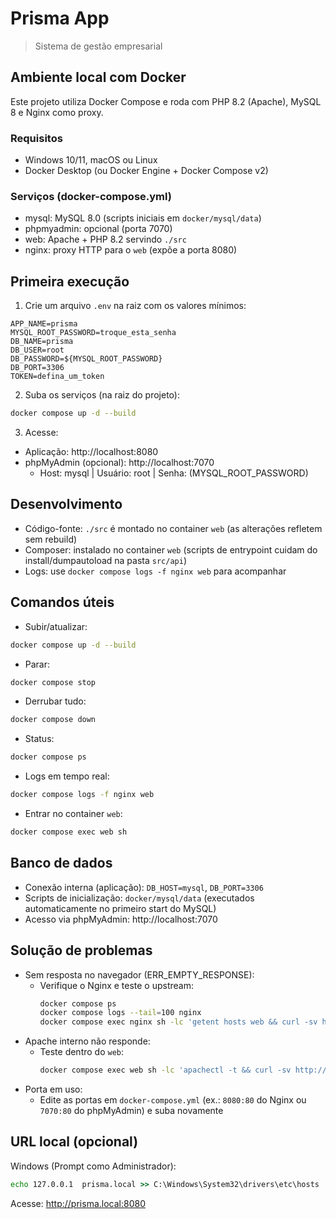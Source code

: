 # Prisma App

>Sistema de gestão empresarial

## Ambiente local com Docker

Este projeto utiliza Docker Compose e roda com PHP 8.2 (Apache), MySQL 8 e Nginx como proxy.

### Requisitos
- Windows 10/11, macOS ou Linux
- Docker Desktop (ou Docker Engine + Docker Compose v2)

### Serviços (docker-compose.yml)
- mysql: MySQL 8.0 (scripts iniciais em `docker/mysql/data`)
- phpmyadmin: opcional (porta 7070)
- web: Apache + PHP 8.2 servindo `./src`
- nginx: proxy HTTP para o `web` (expõe a porta 8080)

## Primeira execução
1) Crie um arquivo `.env` na raiz com os valores mínimos:
```env
APP_NAME=prisma
MYSQL_ROOT_PASSWORD=troque_esta_senha
DB_NAME=prisma
DB_USER=root
DB_PASSWORD=${MYSQL_ROOT_PASSWORD}
DB_PORT=3306
TOKEN=defina_um_token
```

2) Suba os serviços (na raiz do projeto):
```bash
docker compose up -d --build
```

3) Acesse:
- Aplicação: http://localhost:8080
- phpMyAdmin (opcional): http://localhost:7070
  - Host: mysql | Usuário: root | Senha: (MYSQL_ROOT_PASSWORD)

## Desenvolvimento
- Código-fonte: `./src` é montado no container `web` (as alterações refletem sem rebuild)
- Composer: instalado no container `web` (scripts de entrypoint cuidam do install/dumpautoload na pasta `src/api`)
- Logs: use `docker compose logs -f nginx web` para acompanhar

## Comandos úteis
- Subir/atualizar:
```bash
docker compose up -d --build
```
- Parar:
```bash
docker compose stop
```
- Derrubar tudo:
```bash
docker compose down
```
- Status:
```bash
docker compose ps
```
- Logs em tempo real:
```bash
docker compose logs -f nginx web
```
- Entrar no container `web`:
```bash
docker compose exec web sh
```

## Banco de dados
- Conexão interna (aplicação): `DB_HOST=mysql`, `DB_PORT=3306`
- Scripts de inicialização: `docker/mysql/data` (executados automaticamente no primeiro start do MySQL)
- Acesso via phpMyAdmin: http://localhost:7070

## Solução de problemas
- Sem resposta no navegador (ERR_EMPTY_RESPONSE):
  - Verifique o Nginx e teste o upstream:
    ```bash
    docker compose ps
    docker compose logs --tail=100 nginx
    docker compose exec nginx sh -lc 'getent hosts web && curl -sv http://web/ | head'
    ```
- Apache interno não responde:
  - Teste dentro do `web`:
    ```bash
    docker compose exec web sh -lc 'apachectl -t && curl -sv http://127.0.0.1/ | head'
    ```
- Porta em uso:
  - Edite as portas em `docker-compose.yml` (ex.: `8080:80` do Nginx ou `7070:80` do phpMyAdmin) e suba novamente

## URL local (opcional)
Windows (Prompt como Administrador):
```cmd
echo 127.0.0.1  prisma.local >> C:\Windows\System32\drivers\etc\hosts
```
Acesse: http://prisma.local:8080